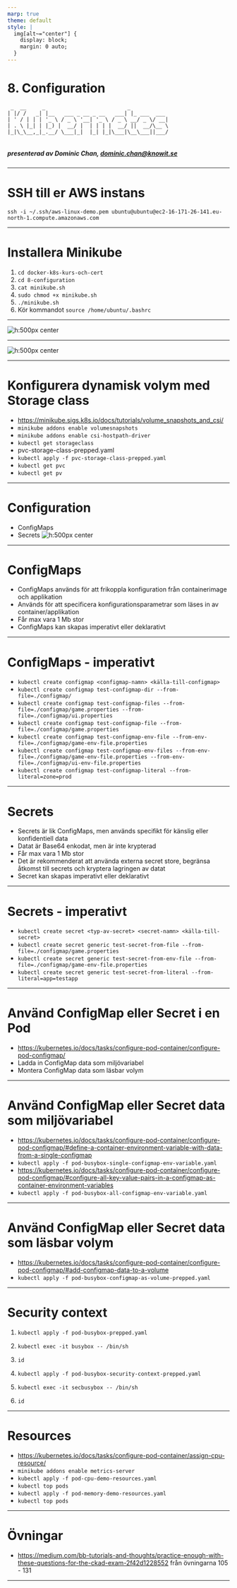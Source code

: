 ```yaml
---
marp: true
theme: default
style: |
  img[alt~="center"] {
    display: block;
    margin: 0 auto;
  }
---
```


# 8. Configuration

```
 _  __     _                          _            
| |/ /   _| |__   ___ _ __ _ __   ___| |_ ___  ___ 
| ' / | | | '_ \ / _ \ '__| '_ \ / _ \ __/ _ \/ __|
| . \ |_| | |_) |  __/ |  | | | |  __/ ||  __/\__ \
|_|\_\__,_|_.__/ \___|_|  |_| |_|\___|\__\___||___/


```

##### presenterad av Dominic Chan, dominic.chan@knowit.se

---

# SSH till er AWS instans

`ssh -i ~/.ssh/aws-linux-demo.pem ubuntu@ubuntu@ec2-16-171-26-141.eu-north-1.compute.amazonaws.com`

---

# Installera Minikube

1. `cd docker-k8s-kurs-och-cert`
2. `cd 8-configuration`
3. `cat minikube.sh`
4. `sudo chmod +x minikube.sh`
5. `./minikube.sh`
6. Kör kommandot `source /home/ubuntu/.bashrc`

---

![h:500px center](./images/yaml-compared.png)

---

![h:500px center](./images/kubernetes-persistent-volume-subsystem.png)

---

# Konfigurera dynamisk volym med Storage class

- https://minikube.sigs.k8s.io/docs/tutorials/volume_snapshots_and_csi/
- `minikube addons enable volumesnapshots`
- `minikube addons enable csi-hostpath-driver`
- `kubectl get storageclass`
- pvc-storage-class-prepped.yaml
- `kubectl apply -f pvc-storage-class-prepped.yaml`
- `kubectl get pvc`
- `kubectl get pv`

---

# Configuration

- ConfigMaps
- Secrets
  ![h:500px center](./images/deployment-diagram.png)

---

# ConfigMaps

- ConfigMaps används för att frikoppla konfiguration från containerimage och applikation
- Används för att specificera konfigurationsparametrar som läses in av container/applikation
- Får max vara 1 Mb stor
- ConfigMaps kan skapas imperativt eller deklarativt

---

# ConfigMaps - imperativt

- `kubectl create configmap <configmap-namn> <källa-till-configmap>`
- `kubectl create configmap test-configmap-dir --from-file=./configmap/`
- `kubectl create configmap test-configmap-files --from-file=./configmap/game.properties --from-file=./configmap/ui.properties`
- `kubectl create configmap test-configmap-file --from-file=./configmap/game.properties`
- `kubectl create configmap test-configmap-env-file --from-env-file=./configmap/game-env-file.properties`
- `kubectl create configmap test-configmap-env-files --from-env-file=./configmap/game-env-file.properties --from-env-file=./configmap/ui-env-file.properties`
- `kubectl create configmap test-configmap-literal --from-literal=zone=prod`

---

# Secrets

- Secrets är lik ConfigMaps, men används specifikt för känslig eller konfidentiell data
- Datat är Base64 enkodat, men är inte krypterad
- Får max vara 1 Mb stor
- Det är rekommenderat att använda externa secret store, begränsa åtkomst till secrets och kryptera lagringen av datat
- Secret kan skapas imperativt eller deklarativt

---

# Secrets - imperativt

- `kubectl create secret <typ-av-secret> <secret-namn> <källa-till-secret>`
- `kubectl create secret generic test-secret-from-file --from-file=./configmap/game.properties`
- `kubectl create secret generic test-secret-from-env-file --from-file=./configmap/game-env-file.properties`
- `kubectl create secret generic test-secret-from-literal --from-literal=app=testapp`

---


# Använd ConfigMap eller Secret i en Pod

- https://kubernetes.io/docs/tasks/configure-pod-container/configure-pod-configmap/
- Ladda in ConfigMap data som miljövariabel
- Montera ConfigMap data som läsbar volym

---

# Använd ConfigMap eller Secret data som miljövariabel

- https://kubernetes.io/docs/tasks/configure-pod-container/configure-pod-configmap/#define-a-container-environment-variable-with-data-from-a-single-configmap
- `kubectl apply -f pod-busybox-single-configmap-env-variable.yaml`
- https://kubernetes.io/docs/tasks/configure-pod-container/configure-pod-configmap/#configure-all-key-value-pairs-in-a-configmap-as-container-environment-variables
- `kubectl apply -f pod-busybox-all-configmap-env-variable.yaml`

---

# Använd ConfigMap eller Secret data som läsbar volym

- https://kubernetes.io/docs/tasks/configure-pod-container/configure-pod-configmap/#add-configmap-data-to-a-volume
- `kubectl apply -f pod-busybox-configmap-as-volume-prepped.yaml`

---

# Security context

1. `kubectl apply -f pod-busybox-prepped.yaml`
2. `kubectl exec -it busybox -- /bin/sh`
3. `id`

1. `kubectl apply -f pod-busybox-security-context-prepped.yaml`
2. `kubectl exec -it secbusybox -- /bin/sh`
3. `id`

---

# Resources

- https://kubernetes.io/docs/tasks/configure-pod-container/assign-cpu-resource/
- `minikube addons enable metrics-server`
- `kubectl apply -f pod-cpu-demo-resources.yaml`
- `kubectl top pods`
- `kubectl apply -f pod-memory-demo-resources.yaml`
- `kubectl top pods`

---

# Övningar

- https://medium.com/bb-tutorials-and-thoughts/practice-enough-with-these-questions-for-the-ckad-exam-2f42d1228552 från
  övningarna 105 - 131

---